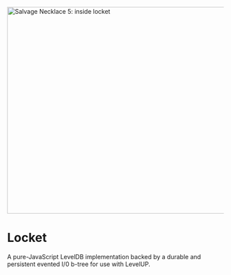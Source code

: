 <a href="http://www.flickr.com/photos/bzedan/2611547954/" title="Salvage Necklace 5: inside locket by B_Zedan, on Flickr"><img src="http://farm4.staticflickr.com/3273/2611547954_23eff61651_o.jpg" width="722" height="481" alt="Salvage Necklace 5: inside locket"></a>

# Locket

A pure-JavaScript LevelDB implementation backed by a durable and persistent
evented I/0 b-tree for use with LevelUP.
